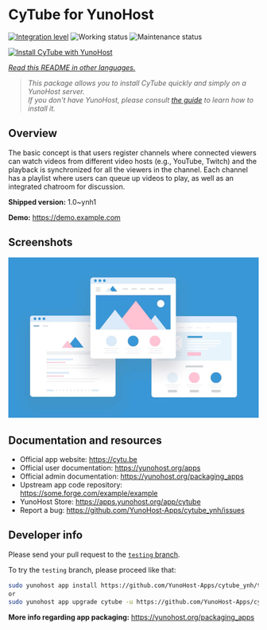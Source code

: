 <!--
N.B.: This README was automatically generated by <https://github.com/YunoHost/apps/tree/master/tools/readme_generator>
It shall NOT be edited by hand.
-->

# CyTube for YunoHost

[![Integration level](https://apps.yunohost.org/badge/integration/cytube)](https://ci-apps.yunohost.org/ci/apps/cytube/)
![Working status](https://apps.yunohost.org/badge/state/cytube)
![Maintenance status](https://apps.yunohost.org/badge/maintained/cytube)

[![Install CyTube with YunoHost](https://install-app.yunohost.org/install-with-yunohost.svg)](https://install-app.yunohost.org/?app=cytube)

*[Read this README in other languages.](./ALL_README.md)*

> *This package allows you to install CyTube quickly and simply on a YunoHost server.*  
> *If you don't have YunoHost, please consult [the guide](https://yunohost.org/install) to learn how to install it.*

## Overview

The basic concept is that users register channels where connected viewers can watch videos from different video hosts (e.g., YouTube, Twitch) and the playback is synchronized for all the viewers in the channel.
Each channel has a playlist where users can queue up videos to play, as well as an integrated chatroom for discussion.

**Shipped version:** 1.0~ynh1

**Demo:** <https://demo.example.com>

## Screenshots

![Screenshot of CyTube](./doc/screenshots/example.jpg)

## Documentation and resources

- Official app website: <https://cytu.be>
- Official user documentation: <https://yunohost.org/apps>
- Official admin documentation: <https://yunohost.org/packaging_apps>
- Upstream app code repository: <https://some.forge.com/example/example>
- YunoHost Store: <https://apps.yunohost.org/app/cytube>
- Report a bug: <https://github.com/YunoHost-Apps/cytube_ynh/issues>

## Developer info

Please send your pull request to the [`testing` branch](https://github.com/YunoHost-Apps/cytube_ynh/tree/testing).

To try the `testing` branch, please proceed like that:

```bash
sudo yunohost app install https://github.com/YunoHost-Apps/cytube_ynh/tree/testing --debug
or
sudo yunohost app upgrade cytube -u https://github.com/YunoHost-Apps/cytube_ynh/tree/testing --debug
```

**More info regarding app packaging:** <https://yunohost.org/packaging_apps>
